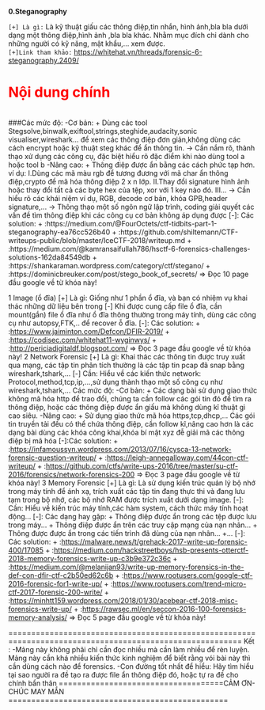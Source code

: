 **0.Steganography**

  `[+] Là gì:` Là kỹ thuật giấu các thông điệp,tin nhắn, hình ảnh,bla bla dưới dạng một thông điệp,hình ảnh ,bla bla khác. Nhằm mục đích chỉ dành cho những người có kỹ năng, mật khẩu,... xem được.</br>
  `[+]Link tham khảo:` https://whitehat.vn/threads/forensic-6-steganography.2409/ </br>
 <h1><font color='red'>Nội dung chính</font></h1></br>
  ###Các mức độ:
  -Cơ bản:
      + Dùng các tool Stegsolve,binwalk,exiftool,strings,steghide,audacity,sonic visualiser,wireshark... để xem các thông điệp đơn giản,không dùng các cách encrypt hoặc kỹ thuật steg khác để ẩn thông tin.
          -> Cần nắm rõ, thành thạo xử dụng các công cụ, đặc biệt hiểu rõ đặc điểm khi nào dùng tool a hoặc tool b
  -Nâng cao:
      + Thông điệp được ẩn bằng các cách phức tạp hơn.
      ví dụ:
          I.Dùng các mã màu rgb để tương đương với mã char ẩn thông điệp,crypto để mã hóa thông điệp 2 x n lớp.
          II.Thay đổi signature hình ảnh hoặc thay đổi tất cả các byte hex của tệp, xor với 1 key nào đó.
          III...
              -> Cần hiểu rõ các khái niệm ví dụ, RGB, decode cơ bản, khóa GPB,header signature,...
              -> Thông thạo một số ngôn ngữ lập trình, coding giải quyết các vấn đề tìm thông điệp khi các công cụ cơ bản không áp dụng được
   [-]: Các solution:
      + :https://medium.com/@FourOctets/ctf-tidbits-part-1-steganography-ea76cc526b40
      + :https://github.com/shiltemann/CTF-writeups-public/blob/master/IceCTF-2018/writeup.md
      + :https://medium.com/@kamransaifullah786/hsctf-6-forensics-challenges-solutions-162da84549db
      + :https://shankaraman.wordpress.com/category/ctf/stegano/
      + :https://dominicbreuker.com/post/stego_book_of_secrets/
   => Đọc 10 page đầu google về từ khóa này!
   
1 Image (ổ đĩa)
  [+] Là gì: Giống như 1 phần ổ đĩa, và bạn có nhiệm vụ khai thác những dữ liệu bên trong
  [-] Khi được cung cấp file ổ đĩa, cần mount(gắn) file ổ đĩa như ổ đĩa thông thường trong máy tính, dùng các công cụ như autopsy,FTK,.. để recover ỗ đĩa.
  [-]: Các solution:
     + :https://www.jaiminton.com/Defcon/DFIR-2019/
     + :https://codisec.com/whitehat11-wyginwys/
     + :http://periciadigitaldf.blogspot.com/
   => Đọc 3 page đầu google về từ khóa này!
2 Network Forensic
  [+] Là gì: Khai thác các thông tin được truy xuất qua mạng, các tập tin phân tích thường là các tập tin pcap đã snap bằng wireshark,tshark,...
  [-] Cần: Hiểu về các kiến thức network: Protocol,method,tcp,ip,...,sử dụng thành thạo một số công cụ như wireshark,tshark,...
  Các mức độ:
  -Cơ bản:
      + Các dạng bài sử dụng giao thức không mã hóa http để trao đổi, chúng ta cần follow các gói tin đó để tìm ra thông điệp, hoặc các thông điệp được ẩn giấu mà không dùng kĩ thuật gì cao siêu.
  -Nâng cao:
      + Sử dụng giao thức mã hóa https,tcp,dhcp,... Các gói tin truyền tải đều có thể chứa thông điệp, cần follow kĩ,nâng cao hơn là các dạng bài dùng các khóa công khai,khóa bí mật xyz đễ giải mã các thông điệp bị mã hóa
  [-]:Các solution:
    + :https://infamoussyn.wordpress.com/2013/07/16/cysca-13-network-forensic-question-writeup/
    + :https://leigh-annegalloway.com/44con-ctf-writeup/
    + :https://github.com/ctfs/write-ups-2016/tree/master/su-ctf-2016/forensics/network-forensics-200
   => Đọc 3 page đầu google về từ khóa này!
3 Memory Forensic
  [+] Là gì: Là sử dụng kiến trúc quản lý bộ nhớ trong máy tính để ánh xạ, trích xuất các tập tin đang thực thi và đang lưu tạm trong bộ nhớ, các bộ nhớ RAM được trích xuất dưới dạng image.
  [-]: Cần: Hiểu về kiến trúc máy tính,các hàm system, cách thức máy tính hoạt động...
  [-]: Các dạng hay gặp:
      + Thông điệp được ẩn trong các tệp được lưu trong máy...
      + Thông điệp được ẩn trên các truy cập mạng của nạn nhân...
      + Thông được được ẩn trong các tiến trình đã dùng của nạn nhân...
      +...
   [-]: Các solution:
      + :https://malware.news/t/grehack-2017-write-up-forensic-400/17085
      + :https://medium.com/hackstreetboys/hsb-presents-otterctf-2018-memory-forensics-write-up-c3b9e372c36c
      + :https://medium.com/@melanijan93/write-up-memory-forensics-in-the-def-con-dfir-ctf-c2b50ed62c6b
      + :https://www.rootusers.com/google-ctf-2016-forensic-for1-write-up/
      + :https://www.rootusers.com/trend-micro-ctf-2017-forensic-200-write/
      + :https://minhtt159.wordpress.com/2018/01/30/acebear-ctf-2018-misc-forensics-write-up/
      + :https://rawsec.ml/en/seccon-2016-100-forensics-memory-analysis/
    => Đọc 5 page đầu google về từ khóa này!
    
 =========================================================================================================
 Kết : 
 -Mảng này không phãi chỉ cần đọc nhiều mà cần làm nhiều để rèn luyện. Mảng này cần khá nhiều kiến thức kinh nghiệm để biết rằng vói bài này thì cần dùng cách nào để forensics.
 -Con đường tốt nhất để hiểu: Hãy tìm hiểu tại sao người ra đề tạo ra được file ẩn thông điệp đó, hoặc tự ra đề cho chính bẩn thân
 ====================================CẢM ƠN- CHÚC MAY MẮN ================================================
